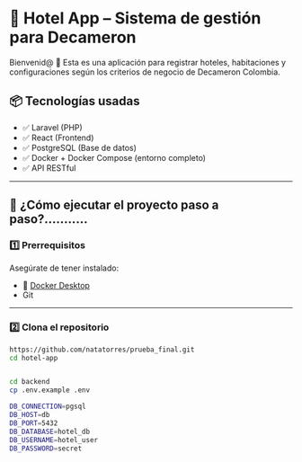 # 🏨 Hotel App – Sistema de gestión para Decameron

Bienvenid@ 👋 Esta es una aplicación para registrar hoteles, habitaciones y configuraciones según los criterios de negocio de Decameron Colombia.

## 📦 Tecnologías usadas

- ✅ Laravel (PHP)
- ✅ React (Frontend)
- ✅ PostgreSQL (Base de datos)
- ✅ Docker + Docker Compose (entorno completo)
- ✅ API RESTful

---

## 🚀 ¿Cómo ejecutar el proyecto paso a paso?...........



### 1️⃣ Prerrequisitos

Asegúrate de tener instalado:

- 🐳 [Docker Desktop](https://www.docker.com/products/docker-desktop/)
- Git

---

### 2️⃣ Clona el repositorio

```bash
https://github.com/natatorres/prueba_final.git
cd hotel-app


cd backend
cp .env.example .env

DB_CONNECTION=pgsql
DB_HOST=db
DB_PORT=5432
DB_DATABASE=hotel_db
DB_USERNAME=hotel_user
DB_PASSWORD=secret
